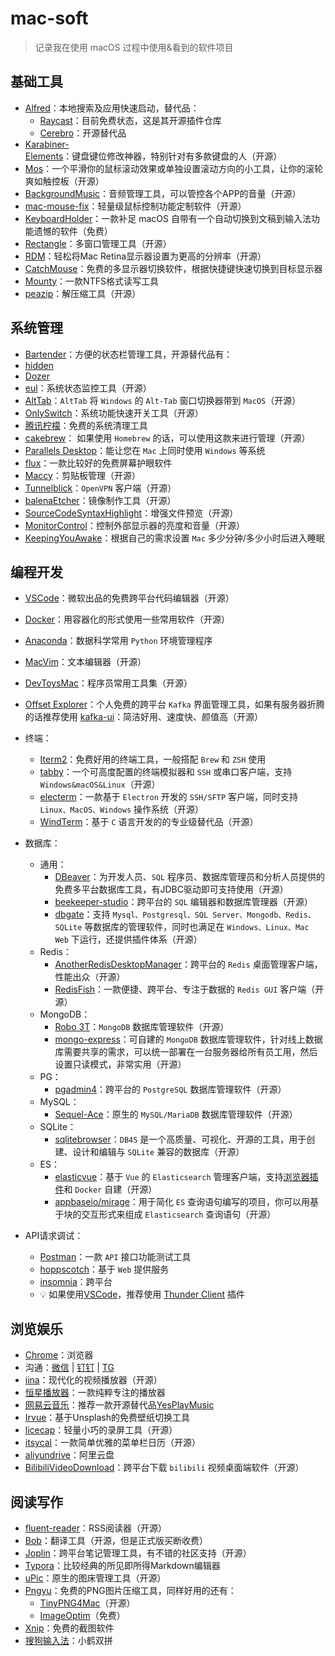 # mac-soft

> 记录我在使用 macOS 过程中使用&看到的软件项目

## 基础工具

- [Alfred](https://www.alfredapp.com/)：本地搜索及应用快速启动，替代品：
	- [Raycast](https://github.com/raycast/extensions)：目前免费状态，这是其开源插件仓库
	- [Cerebro](https://github.com/cerebroapp/cerebro)：开源替代品
- [Karabiner-Elements](https://github.com/pqrs-org/Karabiner-Elements)：键盘键位修改神器，特别针对有多款键盘的人（开源）
- [Mos](https://github.com/Caldis/Mos)：一个平滑你的鼠标滚动效果或单独设置滚动方向的小工具，让你的滚轮爽如触控板（开源）
- [BackgroundMusic](https://github.com/kyleneideck/BackgroundMusic)：音频管理工具，可以管控各个APP的音量（开源）
- [mac-mouse-fix](https://github.com/noah-nuebling/mac-mouse-fix)：轻量级鼠标控制功能定制软件（开源）
- [KeyboardHolder](https://github.com/leaves615/KeyboardHolder)：一款补足 macOS 自带有一个自动切换到文稿到输入法功能遗憾的软件（免费）
- [Rectangle](https://github.com/rxhanson/Rectangle)：多窗口管理工具（开源）
- [RDM](https://github.com/avibrazil/RDM)：轻松将Mac Retina显示器设置为更高的分辨率（开源）
- [CatchMouse](https://web.archive.org/web/20150322050645/http://ftnew.com/files/CatchMouse.zip)：免费的多显示器切换软件，根据快捷键快速切换到目标显示器
- [Mounty](https://mounty.app/)：一款NTFS格式读写工具
- [peazip](https://peazip.github.io/)：解压缩工具（开源）

## 系统管理

- [Bartender](https://www.macbartender.com/)：方便的状态栏管理工具，开源替代品有：
- [hidden](https://github.com/dwarvesf/hidden)
- [Dozer](https://github.com/Mortennn/Dozer)
- [eul](https://github.com/gao-sun/eul)：系统状态监控工具（开源）
- [AltTab](https://github.com/lwouis/alt-tab-macos)：`AltTab` 将 `Windows` 的 `Alt-Tab` 窗口切换器带到 `MacOS`（开源）
- [OnlySwitch](https://github.com/jacklandrin/OnlySwitch)：系统功能快速开关工具（开源）
- [腾讯柠檬](https://lemon.qq.com/)：免费的系统清理工具
- [cakebrew](https://www.cakebrew.com/)： 如果使用 `Homebrew` 的话，可以使用这款来进行管理（开源）
- [Parallels Desktop](https://www.parallels.com/)：能让您在 `Mac` 上同时使用 `Windows` 等系统
- [flux](https://justgetflux.com/news/pages/macquickstart/)：一款比较好的免费屏幕护眼软件
- [Maccy](https://maccy.app/)：剪贴板管理（开源）
- [Tunnelblick](https://tunnelblick.net/)：`OpenVPN` 客户端（开源）
- [balenaEtcher](https://github.com/balena-io/etcher)：镜像制作工具（开源）
- [SourceCodeSyntaxHighlight](https://github.com/sbarex/SourceCodeSyntaxHighlight)：增强文件预览（开源）
- [MonitorControl](https://github.com/MonitorControl/MonitorControl)：控制外部显示器的亮度和音量（开源）
- [KeepingYouAwake](https://github.com/newmarcel/KeepingYouAwake)：根据自己的需求设置  `Mac`  多少分钟/多少小时后进入睡眠

## 编程开发

- [VSCode](https://code.visualstudio.com/)：微软出品的免费跨平台代码编辑器（开源）
- [Docker](https://www.docker.com/)：用容器化的形式使用一些常用软件（开源）
- [Anaconda](https://www.anaconda.com/)：数据科学常用 `Python` 环境管理程序
- [MacVim](https://github.com/macvim-dev/macvim)：文本编辑器（开源）
- [DevToysMac](https://github.com/ObuchiYuki/DevToysMac)：程序员常用工具集（开源）
- [Offset Explorer](https://www.kafkatool.com/download.html)：个人免费的跨平台 `Kafka` 界面管理工具，如果有服务器折腾的话推荐使用 [kafka-ui](https://github.com/provectus/kafka-ui)：简洁好用、速度快、颜值高（开源）
- 终端：
	- [Iterm2](https://iterm2.com/)：免费好用的终端工具，一般搭配 `Brew` 和 `ZSH` 使用
	- [tabby](https://github.com/Eugeny/tabby)：一个可高度配置的终端模拟器和 `SSH` 或串口客户端，支持`Windows&macOS&Linux`（开源）
	- [electerm](https://github.com/electerm/electerm)：一款基于 `Electron` 开发的 `SSH/SFTP` 客户端，同时支持 `Linux、MacOS、Windows` 操作系统（开源）
	- [WindTerm](https://github.com/kingToolbox/WindTerm)：基于 `C` 语言开发的的专业级替代品（开源）

- 数据库：
	- 通用：
		- [DBeaver](https://github.com/dbeaver/dbeaver)：为开发人员、`SQL` 程序员、数据库管理员和分析人员提供的免费多平台数据库工具，有JDBC驱动即可支持使用（开源）
		- [beekeeper-studio](https://github.com/beekeeper-studio/beekeeper-studio)：跨平台的 `SQL` 编辑器和数据库管理器（开源）
		- [dbgate](https://github.com/dbgate/dbgate)：支持 `Mysql、Postgresql、SQL Server、Mongodb、Redis、SQLite` 等数据库的管理软件，同时也满足在 `Windows、Linux、Mac  Web` 下运行，还提供插件体系（开源）
	- Redis：
		- [AnotherRedisDesktopManager](https://github.com/qishibo/AnotherRedisDesktopManager)：跨平台的 `Redis` 桌面管理客户端，性能出众（开源）
		-  [RedisFish](https://github.com/Kuari/RedisFish)：一款便捷、跨平台、专注于数据的 `Redis GUI` 客户端（开源）
	- MongoDB：
		- [Robo 3T](https://github.com/Studio3T/robomongo)：`MongoDB` 数据库管理软件（开源）
		- [mongo-express](https://github.com/mongo-express/mongo-express)：可自建的 `MongoDB` 数据库管理软件，针对线上数据库需要共享的需求，可以统一部署在一台服务器给所有员工用，然后设置只读模式，非常实用（开源）
	- PG：
		- [pgadmin4](https://github.com/pgadmin-org/pgadmin4)：跨平台的  `PostgreSQL`  数据库管理软件（开源）
	- MySQL：
		- [Sequel-Ace](https://github.com/Sequel-Ace/Sequel-Ace)：原生的 `MySQL/MariaDB` 数据库管理软件（开源）
	- SQLite：
		- [sqlitebrowser](https://github.com/sqlitebrowser/sqlitebrowser)：`DB4S` 是一个高质量、可视化、开源的工具，用于创建、设计和编辑与 `SQLite` 兼容的数据库（开源）
	- ES：
		- [elasticvue](https://github.com/cars10/elasticvue)：基于 `Vue` 的 `Elasticsearch` 管理客户端，支持[浏览器插件](https://chrome.google.com/webstore/detail/elasticvue/hkedbapjpblbodpgbajblpnlpenaebaa/related?utm_source=chrome-ntp-icon)和 `Docker` 自建（开源）
		- [appbaseio/mirage](https://opensource.appbase.io/mirage/)：用于简化 `ES` 查询语句编写的项目，你可以用基于块的交互形式来组成 `Elasticsearch` 查询语句（开源）

- API请求调试：
	- [Postman](https://www.postman.com/)：一款  `API`  接口功能测试工具
	- [hoppscotch](https://github.com/hoppscotch/hoppscotch)：基于 `Web` 提供服务
	- [insomnia](https://github.com/Kong/insomnia)：跨平台
	- 💡 如果使用[VSCode](https://code.visualstudio.com/)，推荐使用 [Thunder Client](https://marketplace.visualstudio.com/items?itemName=rangav.vscode-thunder-client) 插件

## 浏览娱乐

- [Chrome](https://www.google.com/chrome/)：浏览器
- 沟通：[微信](https://weread.qq.com/) | [钉钉](https://www.dingtalk.com/) | [TG](https://telegram.org/)
- [iina](https://github.com/iina/iina)：现代化的视频播放器（开源）
- [恒星播放器](https://www.stellarplayer.com/)：一款纯粹专注的播放器
- [网易云音乐](https://music.163.com/)：推荐一款开源替代品[YesPlayMusic](https://github.com/qier222/YesPlayMusic)
- [Irvue](https://apps.apple.com/us/app/irvue/id1039633667?mt=12)：基于Unsplash的免费壁纸切换工具
- [licecap](https://github.com/justinfrankel/licecap)：轻量小巧的录屏工具（开源）
- [itsycal](https://www.mowglii.com/itsycal/)：一款简单优雅的菜单栏日历（开源）
- [aliyundrive](https://www.aliyundrive.com/)：阿里云盘
- [BilibiliVideoDownload](https://github.com/blogwy/BilibiliVideoDownload)：跨平台下载 `bilibili` 视频桌面端软件（开源）

## 阅读写作

- [fluent-reader](https://github.com/yang991178/fluent-reader)：RSS阅读器（开源）
- [Bob](https://ripperhe.gitee.io/bob/#/)：翻译工具（开源，但是正式版买断收费）
- [Joplin](https://joplinapp.org/)：跨平台笔记管理工具，有不错的社区支持（开源）
- [Typora](https://typora.io/releases/all)：比较经典的所见即所得Markdown编辑器
- [uPic](https://github.com/gee1k/uPic)：原生的图床管理工具（开源）
- [Pngyu](https://nukesaq88.github.io/Pngyu/)：免费的PNG图片压缩工具，同样好用的还有：
	- [TinyPNG4Mac](https://github.com/kyleduo/TinyPNG4Mac)（开源）
	- [ImageOptim](https://imageoptim.com/mac)（免费）
- [Xnip](https://xnipapp.com/)：免费的截图软件
- [搜狗输入法](https://pinyin.sogou.com/mac/)：小鹤双拼

